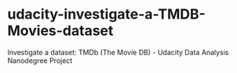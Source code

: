 # udacity-investigate-a-TMDB-Movies-dataset
Investigate a dataset: TMDb (The Movie DB) - Udacity Data Analysis Nanodegree Project
